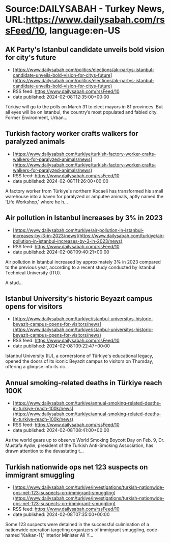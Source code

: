 # Source:DAILYSABAH - Turkey News, URL:https://www.dailysabah.com/rssFeed/10, language:en-US

## AK Party's Istanbul candidate unveils bold vision for city's future
 - [https://www.dailysabah.com/politics/elections/ak-partys-istanbul-candidate-unveils-bold-vision-for-citys-future](https://www.dailysabah.com/politics/elections/ak-partys-istanbul-candidate-unveils-bold-vision-for-citys-future)
 - RSS feed: https://www.dailysabah.com/rssFeed/10
 - date published: 2024-02-08T12:35:00+00:00

Türkiye will go to the polls on March 31 to elect mayors in 81 provinces. But all eyes will be on Istanbul, the country’s most populated and fabled city. Former Environment, Urban...

## Turkish factory worker crafts walkers for paralyzed animals
 - [https://www.dailysabah.com/turkiye/turkish-factory-worker-crafts-walkers-for-paralyzed-animals/news](https://www.dailysabah.com/turkiye/turkish-factory-worker-crafts-walkers-for-paralyzed-animals/news)
 - RSS feed: https://www.dailysabah.com/rssFeed/10
 - date published: 2024-02-08T11:26:00+00:00

A factory worker from Türkiye's northern Kocaeli has transformed his small warehouse into a haven for paralyzed or amputee animals, aptly named the 'Life Workshop,' where he h...

## Air pollution in Istanbul increases by 3% in 2023
 - [https://www.dailysabah.com/turkiye/air-pollution-in-istanbul-increases-by-3-in-2023/news](https://www.dailysabah.com/turkiye/air-pollution-in-istanbul-increases-by-3-in-2023/news)
 - RSS feed: https://www.dailysabah.com/rssFeed/10
 - date published: 2024-02-08T09:40:21+00:00

Air pollution in Istanbul increased by approximately 3% in 2023 compared to the previous year, according to a recent study conducted by Istanbul Technical University (ITU).

A stud...

## Istanbul University's historic Beyazıt campus opens for visitors
 - [https://www.dailysabah.com/turkiye/istanbul-universitys-historic-beyazit-campus-opens-for-visitors/news](https://www.dailysabah.com/turkiye/istanbul-universitys-historic-beyazit-campus-opens-for-visitors/news)
 - RSS feed: https://www.dailysabah.com/rssFeed/10
 - date published: 2024-02-08T09:22:47+00:00

Istanbul University (IU), a cornerstone of Türkiye's educational legacy, opened the doors of its iconic Beyazit campus to visitors on Thursday, offering a glimpse into its ric...

## Annual smoking-related deaths in Türkiye reach 100K
 - [https://www.dailysabah.com/turkiye/annual-smoking-related-deaths-in-turkiye-reach-100k/news](https://www.dailysabah.com/turkiye/annual-smoking-related-deaths-in-turkiye-reach-100k/news)
 - RSS feed: https://www.dailysabah.com/rssFeed/10
 - date published: 2024-02-08T08:41:00+00:00

As the world gears up to observe World Smoking Boycott Day on Feb. 9, Dr. Mustafa Aydın, president of the Turkish Anti-Smoking Association, has drawn attention to the devastating t...

## Turkish nationwide ops net 123 suspects on immigrant smuggling
 - [https://www.dailysabah.com/turkiye/investigations/turkish-nationwide-ops-net-123-suspects-on-immigrant-smuggling](https://www.dailysabah.com/turkiye/investigations/turkish-nationwide-ops-net-123-suspects-on-immigrant-smuggling)
 - RSS feed: https://www.dailysabah.com/rssFeed/10
 - date published: 2024-02-08T07:35:00+00:00

Some 123 suspects were detained in the successful culmination of a nationwide operation targeting organizers of immigrant smuggling, code-named 'Kalkan-11,' Interior Minister Ali Y...

